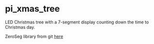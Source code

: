 # pi_xmas_tree
LED Christmas tree with a 7-segment display counting down the time to Christmas day. 

ZeroSeg library from git [here](https://github.com/AverageMaker/ZeroSeg)
